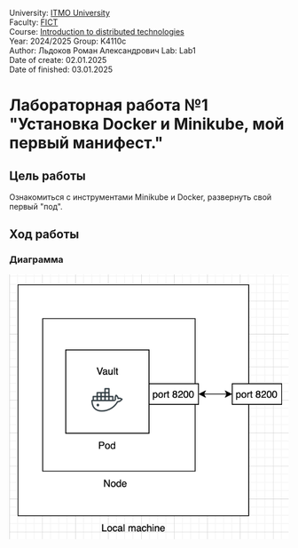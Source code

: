 University: [ITMO University](https://itmo.ru/ru/)  
Faculty: [FICT](https://fict.itmo.ru)  
Course: [Introduction to distributed technologies](https://github.com/itmo-ict-faculty/introduction-to-distributed-technologies)  
Year: 2024/2025
Group: K4110c  
Author: Льдоков Роман Александрович
Lab: Lab1  
Date of create: 02.01.2025  
Date of finished: 03.01.2025

# Лабораторная работа №1 "Установка Docker и Minikube, мой первый манифест."

## Цель работы
Ознакомиться с инструментами Minikube и Docker, развернуть свой первый "под".

## Ход работы

### Диаграмма

![image](./img/diagram.png)
